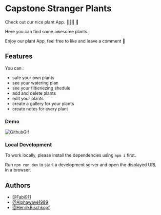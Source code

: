 # Capstone Stranger Plants

Check out our nice plant App. 👨🏿‍🌾 🚀

Here you can find some awesome plants.

Enjoy our plant App, feel free to like and leave a comment 🙌

## Features

You can :

- safe your own plants
- see your watering plan
- see your filtieriezing shedule
- add and delete plants
- edit your plants
- create a gallery for your plants
- create notes for every plant

### Demo

![GithubGif](https://github.com/Fabi911/Capstone_Plant_Care/assets/147390260/8998d2ae-924c-4b1f-bcda-df5171ed677e)

### Local Development

To work locally, please install the dependencies using `npm i` first.

Run `npm run dev` to start a development server and open the displayed URL in a browser.

## Authors

- [@Fabi911](https://www.github.com/Fabi911)
- [@Alphawave1989](https://www.github.com/Alphawave1989)
- [@HenrikBischkopf](https://www.github.com/HenrikBischkopf)

